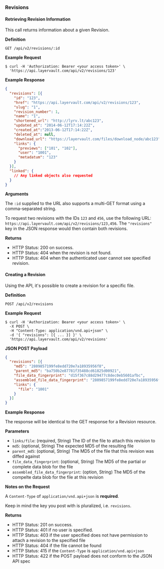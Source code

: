 ### Revisions

#### Retrieving Revision Information

This call returns information about a given Revision.

**Definition**

    GET /api/v2/revisions/:id

**Example Request**

    $ curl -H 'Authorization: Bearer <your access token>' \
      'https://api.layervault.com/api/v2/revisions/123'

**Example Response**

```json
{
  "revisions": [{
    "id": "123",
    "href": "https://api.layervault.com/api/v2/revisions/123",
    "slug": "1",
    "revision_number": 1,
    "name": "1",
    "shortened_url": "http://lyrv.lt/abc123",
    "updated_at": "2014-06-12T17:14:22Z",
    "created_at":"2013-06-12T17:14:22Z",
    "deleted_at": null,
    "download_url": "https://layervault.com/files/download_node/abc123",
    "links": {
      "previews": ["101", "102"],
      "user": "1001",
      "metadatum": "123"
    }
  }],
  "linked": {
    // Any linked objects also requested
  }
}
```

**Arguments**

The `:id` supplied to the URL also supports a multi-GET format using a comma-separated string.

To request two revisions with the IDs `123` and `456`, use the following URL:
`https://api.layervault.com/api/v2/revisions/123,456`. The `"revisions"` key in
the JSON response would then contain both revisions.

**Returns**

- HTTP Status: 200 on success.
- HTTP Status: 404 when the revision is not found.
- HTTP Status: 404 when the authenticated user cannot see specified revision.

#### Creating a Revision

Using the API, it's possible to create a revision for a specific file.

**Definition**

    POST /api/v2/revisions

**Example Request**

    $ curl -H 'Authorization: Bearer <your access token>' \
      -X POST \
      -H "Content-Type: application/vnd.api+json" \
      -d '{ "revisions": [{ ... }] }' \
      'https://api.layervault.com/api/v2/revisions'

**JSON POST Payload**

```json
{
  "revisions": [{
    "md5": "2809857199fe8edd720e7a18935956f8",
    "parent_md5": "ba750b2e87781f35488cd61825d00921",
    "file_data_fingerprint": "d15f367c88d29477c8dec0eb5601afbc",
    "assembled_file_data_fingerprint": "2809857199fe8edd720e7a18935956f8",
    "links": {
      "file": "1001"
    }
  }]
}
```

**Example Response**

The response will be identical to the GET response for a Revision resource.

**Parameters**

- `links/file`: (required, String) The ID of the file to attach this revision to
- `md5`: (optional, String) The expected MD5 of the resulting file
- `parent_md5`: (optional, String) The MD5 of the file that this revision was diffed against
- `file_data_fingerprint`: (optional, String) The MD5 of the partial or complete data blob for the file
- `assembled_file_data_fingerprint`: (option, String) The MD5 of the compelte data blob for the file at this revision

**Notes on the Request**

A `Content-Type` of `application/vnd.api+json` is **required**.

Keep in mind the key you post with is pluralized, i.e. `revisions`.

**Returns**

- HTTP Status: 201 on success.
- HTTP Status: 401 if no user is specified.
- HTTP Status: 403 if the user specified does not have permission to attach a revision to the specified file
- HTTP Status: 404 if the file cannot be found
- HTTP Status: 415 if the `Content-Type` is `application/vnd.api+json`
- HTTP Status: 422 if the POST payload does not conform to the JSON API spec

